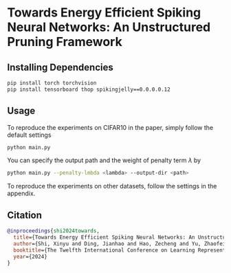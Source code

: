 # Towards Energy Efficient Spiking Neural Networks: An Unstructured Pruning Framework

## Installing Dependencies

```bash
pip install torch torchvision
pip install tensorboard thop spikingjelly==0.0.0.0.12
```

## Usage

To reproduce the experiments on CIFAR10 in the paper, simply follow the default settings

```bash
python main.py
```

You can specify the output path and the weight of penalty term $\lambda$ by

```bash
python main.py --penalty-lmbda <lambda> --output-dir <path>
```

To reproduce the experiments on other datasets, follow the settings in the appendix.

## Citation

```bibtex
@inproceedings{shi2024towards,
  title={Towards Energy Efficient Spiking Neural Networks: An Unstructured Pruning Framework},
  author={Shi, Xinyu and Ding, Jianhao and Hao, Zecheng and Yu, Zhaofei},
  booktitle={The Twelfth International Conference on Learning Representations},
  year={2024}
}
```
